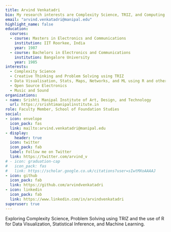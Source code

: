 ```yaml
---
title: Arvind Venkatadri
bio: My research interests are Complexity Science, TRIZ, and Computing with R.
email: "arvind.venkatadri@manipal.edu"
highlight_name: false
education:
  courses:
  - course: Masters in Electronics and Communications
    institution: IIT Roorkee, India
    year: 1987
  - course: Bachelors in Electronics and Communications
    institution: Bangalore University
    year: 1985
interests:
  - Complexity Science
  - Creative Thinking and Problem Solving using TRIZ
  - Data Visualisation, Stats, Maps, Networks, and ML using R and other Open Source Tools
  - Open Source Electronics
  - Music and Sound
organizations:
- name: Srishti Manipal Institute of Art, Design, and Technology
  url: https://srishtimanipalinstitute.in
role: Faculty Member, School of Foundation Studies
social:
- icon: envelope
  icon_pack: fas
  link: mailto:arvind.venkatadri@manipal.edu
- display:
    header: true 
  icon: twitter
  icon_pack: fab
  label: Follow me on Twitter
  link: https://twitter.com/arvind_v
# - icon: graduation-cap
#   icon_pack: fas
#   link: https://scholar.google.co.uk/citations?user=sIwtMXoAAAAJ
- icon: github
  icon_pack: fab
  link: https://github.com/arvindvenkatadri
- icon: linkedin
  icon_pack: fab
  link: https://www.linkedin.com/in/arvindvenkatadri
superuser: true
---
```


Exploring Complexity Science, Problem Solving using TRIZ and the use of R for Data Visualization, Statistical Inference, and Machine Learning.
